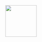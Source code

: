 <div id="header" align="center">
  <img src="[https://media.giphy.com/media/M9gbBd9nbDrOTu1Mqx/giphy.gif](https://www.google.com/url?sa=i&url=https%3A%2F%2Ftenor.com%2Fsearch%2Fcoding-gifs&psig=AOvVaw3V-EV4Ev9Hw9zuI76aDjdV&ust=1677867959876000&source=images&cd=vfe&ved=0CA8QjRxqFwoTCICdhrDvvf0CFQAAAAAdAAAAABAD)" width="100"/>
</div>
